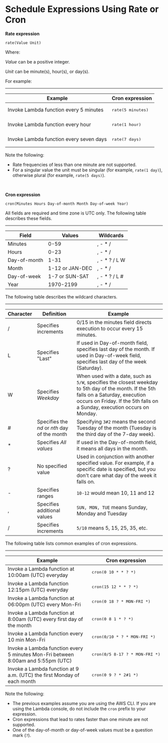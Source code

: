# Schedule Expressions Using Rate or Cron<a name="tutorial-scheduled-events-schedule-expressions"></a>

**Rate expression**

```
rate(Value Unit)
```

Where:

*Value* can be a positive integer\.

*Unit* can be minute\(s\), hour\(s\), or day\(s\)\.

For example:


****  

| Example | Cron expression | 
| --- | --- | 
|  Invoke Lambda function every 5 minutes  |  <pre>rate(5 minutes)</pre>  | 
|  Invoke Lambda function every hour  |  <pre>rate(1 hour)</pre>  | 
|  Invoke Lambda function every seven days  |  <pre>rate(7 days)</pre>  | 

Note the following: 
+ Rate frequencies of less than one minute are not supported\.
+ For a singular value the unit must be singular \(for example, `rate(1 day)`\), otherwise plural \(for example, `rate(5 days)`\)\.

 

**Cron expression**

```
cron(Minutes Hours Day-of-month Month Day-of-week Year)
```

All fields are required and time zone is UTC only\. The following table describes these fields\.


****  

| Field | Values | Wildcards | 
| --- | --- | --- | 
|  Minutes  |  0\-59  |   , \- \* /   | 
|  Hours  |  0\-23  |   , \- \* /   | 
|  Day\-of\-month  |  1\-31  |   , \- \* ? / L W   | 
|  Month  |  1\-12 or JAN\-DEC  |   , \- \* /   | 
|  Day\-of\-week  |  1\-7 or SUN\-SAT  |   , \- \* ? / L \#   | 
|  Year  |  1970\-2199  |   , \- \* /   | 

The following table describes the wildcard characters\.


****  

| Character | Definition | Example | 
| --- | --- | --- | 
|  /  |  Specifies increments  |  0/15 in the minutes field directs execution to occur every 15 minutes\.  | 
|  L  |  Specifies "Last"  |  If used in Day\-of\-month field, specifies last day of the month\. If used in Day\-of\-week field, specifies last day of the week \(Saturday\)\.  | 
|  W  |  Specifies *Weekday*  |  When used with a date, such as `5/W`, specifies the closest weekday to 5th day of the month\. If the 5th falls on a Saturday, execution occurs on Friday\. If the 5th falls on a Sunday, execution occurs on Monday\.  | 
|  \#  |  Specifies the *nd* or *nth* day of the month  |  Specifying `3#2` means the second Tuesday of the month \(Tuesday is the third day of the 7\-day week\)\.  | 
|  \*  |  Specifies *All values*  |  If used in the Day\-of\-month field, it means all days in the month\.  | 
|  ?  |  No specified value  |  Used in conjunction with another specified value\. For example, if a specific date is specified, but you don't care what day of the week it falls on\.  | 
|  \-  |  Specifies ranges  |  `10-12` would mean 10, 11 and 12  | 
|  ,  |  Specifies additional values  |  `SUN, MON, TUE` means Sunday, Monday and Tuesday  | 
|  /  |  Specifies increments  |  `5/10` means 5, 15, 25, 35, etc\.  | 

The following table lists common examples of cron expressions\.


****  

| Example | Cron expression | 
| --- | --- | 
|  Invoke a Lambda function at 10:00am \(UTC\) everyday  |  <pre>cron(0 10 * * ? *)</pre>  | 
|  Invoke a Lambda function 12:15pm \(UTC\) everyday  |  <pre>cron(15 12 * * ? *)</pre>  | 
|  Invoke a Lambda function at 06:00pm \(UTC\) every Mon\-Fri  |  <pre>cron(0 18 ? * MON-FRI *)</pre>  | 
|  Invoke a Lambda function at 8:00am \(UTC\) every first day of the month  |  <pre>cron(0 8 1 * ? *)</pre>  | 
|  Invoke a Lambda function every 10 min Mon\-Fri  |  <pre>cron(0/10 * ? * MON-FRI *)</pre>  | 
|  Invoke a Lambda function every 5 minutes Mon\-Fri between 8:00am and 5:55pm \(UTC\)  |  <pre>cron(0/5 8-17 ? * MON-FRI *)</pre>  | 
|  Invoke a Lambda function at 9 a\.m\. \(UTC\) the first Monday of each month  |  <pre>cron(0 9 ? * 2#1 *)</pre>  | 

Note the following: 
+ The previous examples assume you are using the AWS CLI\. If you are using the Lambda console, do not include the `cron` prefix to your expression\.
+ Cron expressions that lead to rates faster than one minute are not supported\.
+ One of the day\-of\-month or day\-of\-week values must be a question mark \(`?`\)\.